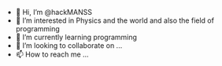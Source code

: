 - 👋 Hi, I’m @hackMANSS
- 👀 I’m interested in Physics and the world and also the field of programming
- 🌱 I’m currently learning programming
- 💞️ I’m looking to collaborate on ...
- 📫 How to reach me ...

<!---
hackMANSS/hackMANSS is a ✨ special ✨ repository because its `README.md` (this file) appears on your GitHub profile.
You can click the Preview link to take a look at your changes.
--->
